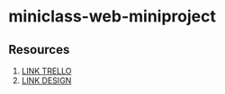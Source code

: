 # miniclass-web-miniproject

## Resources
1. [LINK TRELLO](https://trello.com/b/JYRjhBd6/task-react)
2. [LINK DESIGN](https://nicepage.com/website-design/preview/habits-of-happy-people-1180054)
